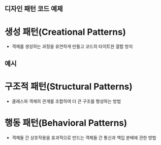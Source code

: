 ## 디자인 패턴 코드 예제 


# 생성 패턴(Creational Patterns)  
- 객체를 생성하는 과정을 유연하게 만들고 코드의 타이트한 결합 방지

## 예시 




# 구조적 패턴(Structural Patterns) 
- 클래스와 객체의 관걔를 조합하여 더 큰 구조를 형성하는 방법 



# 행동 패턴(Behavioral Patterns) 
- 객체들 간 상호작용을 효과적으로 만드는 객체들 간 통신과 책입 분배에 관한 방법
